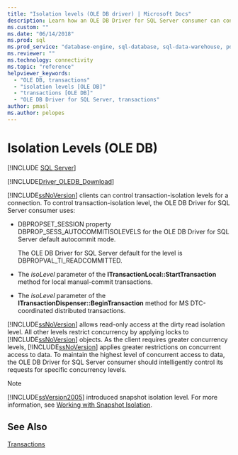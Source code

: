 ```yaml
---
title: "Isolation levels (OLE DB driver) | Microsoft Docs"
description: Learn how an OLE DB Driver for SQL Server consumer can control the transaction-isolation level for a connection.
ms.custom: ""
ms.date: "06/14/2018"
ms.prod: sql
ms.prod_service: "database-engine, sql-database, sql-data-warehouse, pdw"
ms.reviewer: ""
ms.technology: connectivity
ms.topic: "reference"
helpviewer_keywords: 
  - "OLE DB, transactions"
  - "isolation levels [OLE DB]"
  - "transactions [OLE DB]"
  - "OLE DB Driver for SQL Server, transactions"
author: pmasl
ms.author: pelopes
---
```

# Isolation Levels (OLE DB)
[!INCLUDE [SQL Server](../../../includes/applies-to-version/sql-asdb-asdbmi-asa-pdw.md)]

[!INCLUDE[Driver_OLEDB_Download](../../../includes/driver_oledb_download.md)]

  [!INCLUDE[ssNoVersion](../../../includes/ssnoversion-md.md)] clients can control transaction-isolation levels for a connection. To control transaction-isolation level, the OLE DB Driver for SQL Server consumer uses:  
  
-   DBPROPSET_SESSION property DBPROP_SESS_AUTOCOMMITISOLEVELS for the OLE DB Driver for SQL Server default autocommit mode.  
  
     The OLE DB Driver for SQL Server default for the level is DBPROPVAL_TI_READCOMMITTED.  
  
-   The *isoLevel* parameter of the **ITransactionLocal::StartTransaction** method for local manual-commit transactions.  
  
-   The *isoLevel* parameter of the **ITransactionDispenser::BeginTransaction** method for MS DTC-coordinated distributed transactions.  
  
 [!INCLUDE[ssNoVersion](../../../includes/ssnoversion-md.md)] allows read-only access at the dirty read isolation level. All other levels restrict concurrency by applying locks to [!INCLUDE[ssNoVersion](../../../includes/ssnoversion-md.md)] objects. As the client requires greater concurrency levels, [!INCLUDE[ssNoVersion](../../../includes/ssnoversion-md.md)] applies greater restrictions on concurrent access to data. To maintain the highest level of concurrent access to data, the OLE DB Driver for SQL Server consumer should intelligently control its requests for specific concurrency levels.  
  
> [!NOTE]  
>  [!INCLUDE[ssVersion2005](../../../includes/ssversion2005-md.md)] introduced snapshot isolation level. For more information, see [Working with Snapshot Isolation](../../oledb/features/working-with-snapshot-isolation.md).  
  
## See Also  
 [Transactions](../../oledb/ole-db-transactions/transactions.md)  
  
  
